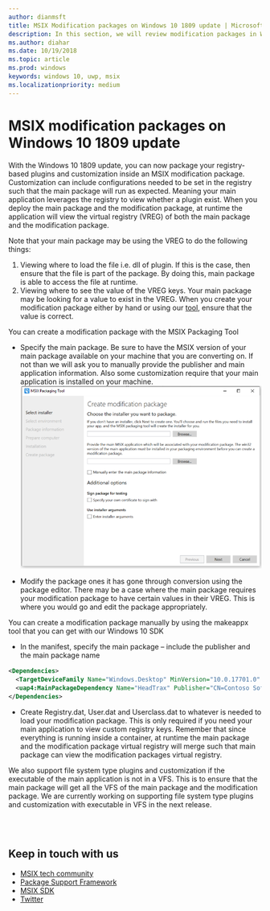 ```yaml
---
author: dianmsft
title: MSIX Modification packages on Windows 10 1809 update | Microsoft Docs
description: In this section, we will review modification packages in Windows 10 1809 Update
ms.author: diahar
ms.date: 10/19/2018
ms.topic: article
ms.prod: windows
keywords: windows 10, uwp, msix
ms.localizationpriority: medium
---
```


# MSIX modification packages on Windows 10 1809 update 

With the Windows 10 1809 update, you can now package your registry-based plugins and customization inside an MSIX modification package. Customization can include configurations needed to be set in the registry such that the main package will run as expected. Meaning your main application leverages the registry to view whether a plugin exist. When you deploy the main package and the modification package, at runtime the application will view the virtual registry (VREG) of both the main package and the modification package. 

Note that your main package may be using the VREG to do the following things: 
1.	Viewing where to load the file i.e. dll of plugin. If this is the case, then ensure that the file is part of the package. By doing this, main package is able to access the file at runtime.  
2.	Viewing where to see the value of the VREG keys. Your main package may be looking for a value to exist in the VREG. When you create your modification package either by hand or using our [tool](https://www.microsoft.com/en-us/p/msix-packaging-tool/9n5lw3jbcxkf), ensure that the value is correct. 

You can create a modification package with the MSIX Packaging Tool 
-	Specify the main package. Be sure to have the MSIX version of your main package available on your machine that you are converting on. If not than we will ask you to manually provide the publisher and main application information. Also some customization require that your main application is installed on your machine.
![Modification Package MPT](images/MPT-mod-page.png)

-	Modify the package ones it has gone through conversion using the package editor. There may be a case where the main package requires your modification package to have certain values in their VREG. This is where you would go and edit the package appropriately. 

You can create a modification package manually by using the makeappx tool that you can get with our Windows 10 SDK
-	In the manifest, specify the main package – include the publisher and the main package name

```xml
<Dependencies>
  <TargetDeviceFamily Name="Windows.Desktop" MinVersion="10.0.17701.0" MaxVersionTested="12.0.0.0"/>
  <uap4:MainPackageDependency Name="HeadTrax" Publisher="CN=Contoso Software, O=Contoso Corporation, C=US" />
</Dependencies>
```
- Create Registry.dat, User.dat and Userclass.dat to whatever is needed to load your modification package. This is only required if you need your main application to view custom registry keys. Remember that since everything is running inside a container, at runtime the main package and the modification package virtual registry will merge such that main package can view the modification packages virtual registry.  

We also support file system type plugins and customization if the executable of the main application is not in a VFS. This is to ensure that the main package will get all the VFS of the main package and the modification package. We are currently working on supporting file system type plugins and customization with executable in VFS in the next release. 

<br>
<br>

<div class="container centered pageFooter">
    <h2>Keep in touch with us</h2>
    <ul class="links">
        <li>
            <a href="https://techcommunity.microsoft.com/t5/MSIX/ct-p/MSIX">
                MSIX tech community
            </a>
        </li>
        <li>
            <a href="https://github.com/Microsoft/MSIX-PackageSupportFramework/issues">
                Package Support Framework
            </a>
        </li>
        <li>
            <a href="https://github.com/Microsoft/msix-packaging/issues">
                MSIX SDK
            </a>
        </li>
        <li>
            <a href="https://twitter.com/#!/search/realtime/%23msix">
                Twitter
            </a>
        </li>            
    </ul>
</div>
